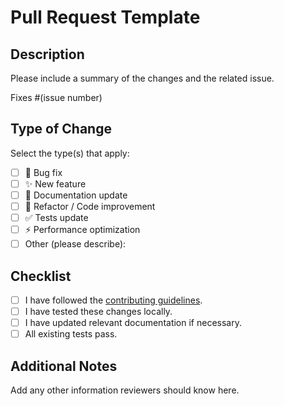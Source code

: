 # Pull Request Template

## Description
Please include a summary of the changes and the related issue.  

Fixes #(issue number)

## Type of Change
Select the type(s) that apply:

- [ ] 🐛 Bug fix  
- [ ] ✨ New feature  
- [ ] 📝 Documentation update  
- [ ] 🔧 Refactor / Code improvement  
- [ ] ✅ Tests update  
- [ ] ⚡ Performance optimization  
- [ ] Other (please describe):

## Checklist
- [ ] I have followed the [contributing guidelines](../CONTRIBUTING.md).  
- [ ] I have tested these changes locally.  
- [ ] I have updated relevant documentation if necessary.  
- [ ] All existing tests pass.  

## Additional Notes
Add any other information reviewers should know here.

